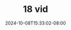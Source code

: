 --- 
title: "18 vid"
description: "download bokeh 18 vid tiktok   baru"
date: 2024-10-08T15:33:02-08:00
file_code: "jqi9db01or5e"
draft: false
cover: "itji92yxfsbt6cst.jpg"
tags: ["vid", "bokep-indo", "bokep-viral", "bokep-ig"]
length: 127
fld_id: "1398463"
foldername: "Alica"
categories: ["Alica"]
views: 44
---